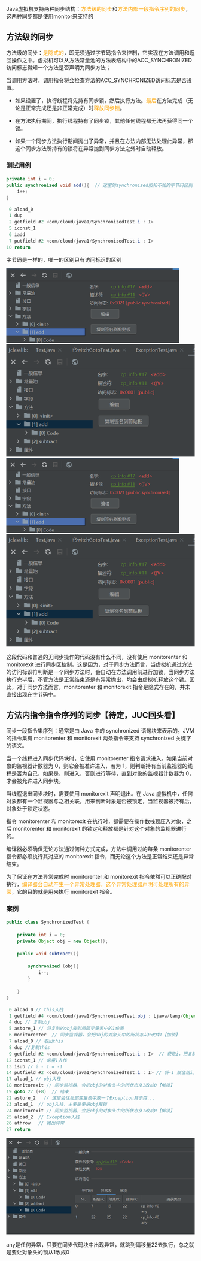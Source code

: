 Java虚拟机支持两种同步结构：<font color="orange">方法级的同步</font>和<font color="orange">方法内部一段指令序列的同步</font>，这两种同步都是使用monitor来支持的

## 方法级的同步

方法级的同步：<font color="orange">是隐式的</font>，即无须通过字节码指令来控制，它实现在方法调用和返回操作之中。虚拟机可以从方法常量池的方法表结构中的ACC_SYNCHRONIZED访问标志得知一个方法是否声明为同步方法；

当调用方法时，调用指令将会检查方法的ACC_SYNCHRONIZED访问标志是否设置。

- 如果设置了，执行线程将先持有同步锁，然后执行方法。<font color="orange">最后</font>在方法完成（无论是正常完成还是非正常完成）时<font color="orange">释放同步锁</font>。

- 在方法执行期间，执行线程持有了同步锁，其他任何线程都无法再获得同一个锁。

- 如果一个同步方法执行期间抛出了异常，并且在方法内部无法处理此异常，那这个同步方法所持有的锁将在异常抛到同步方法之外时自动释放。



### 测试用例

```java
private int i = 0;
public synchronized void add(){  // 这里的synchronized加和不加的字节码区别
	i++;
}
```

```java
 0 aload_0
 1 dup
 2 getfield #2 <com/cloud/java1/SynchronizedTest.i : I>
 5 iconst_1
 6 iadd
 7 putfield #2 <com/cloud/java1/SynchronizedTest.i : I>
10 return
```

字节码是一样的，唯一的区别只有访问标识的区别

<img src="image/101.%E5%90%8C%E6%AD%A5%E6%8E%A7%E5%88%B6%E6%8C%87%E4%BB%A4/image-20230508115815857.png" alt="image-20230508115815857" style="zoom: 67%;" />![image-20230508115829924](image/101.%E5%90%8C%E6%AD%A5%E6%8E%A7%E5%88%B6%E6%8C%87%E4%BB%A4/image-20230508115829924.png)<img src="image/101.%E5%90%8C%E6%AD%A5%E6%8E%A7%E5%88%B6%E6%8C%87%E4%BB%A4/image-20230508115815857.png" alt="image-20230508115815857" style="zoom: 67%;" />![image-20230508115829924](image/101.%E5%90%8C%E6%AD%A5%E6%8E%A7%E5%88%B6%E6%8C%87%E4%BB%A4/image-20230508115829924.png)

这段代码和普通的无同步操作的代码没有什么不同，没有使用 monitorenter 和 monitorexit 进行同步区控制。这是因为，对于同步方法而言，当虚拟机通过方法的访问标识符判断是一个同步方法时，会自动在方法调用前进行加锁，当同步方法执行完毕后，不管方法是正常结束还是有异常抛出，均会由虚拟机释放这个锁。因此，对于同步方法而言，monitorenter 和 monitorexit 指令是隐式存在的，并未直接出现在字节码中。



## 方法内指令指令序列的同步【待定，JUC回头看】

同步一段指令集序列：通常是由 Java 中的 synchronized 语句块来表示的。JVM 的指令集有 monitorenter 和 monitorexit 两条指令来支持 synchronized 关键字的语义。

当一个线程进入同步代码块时，它使用 monitorenter 指令请求进入。如果当前对象的监视器计数器为 0，则它会被准许进入，若为 1，则判断持有当前监视器的线程是否为自己，如果是，则进入，否则进行等待，直到对象的监视器计数器为 0，才会被允许进入同步块。

当线程退出同步块时，需要使用 monitorexit 声明退出。在 Java 虚拟机中，任何对象都有一个监视器与之相关联，用来判断对象是否被锁定，当监视器被持有后，对象处于锁定状态。

指令 monitorenter 和 monitorexit 在执行时，都需要在操作数栈顶压入对象，之后 monitorenter 和 monitorexit 的锁定和释放都是针对这个对象的监视器进行的。

编译器必须确保无论方法通过何种方式完成，方法中调用过的每条 monitorenter 指令都必须执行其对应的 monitorexit 指令，而无论这个方法是正常结束还是异常结束。

为了保证在方法异常完成时 monitorenter 和 monitorexit 指令依然可以正确配对执行，<font color="orange">编译器会自动产生一个异常处理器，这个异常处理器声明可处理所有的异常</font>，它的目的就是用来执行 monitorexit 指令。



### 案例

```java
public class SynchronizedTest {

    private int i = 0;
    private Object obj = new Object();
    
    public void subtract(){

        synchronized (obj){
            i--;
        }
        
    }
}
```

```java
 0 aload_0 // this入栈
 1 getfield #4 <com/cloud/java1/SynchronizedTest.obj : Ljava/lang/Object;> // 获取obj，覆盖this的位置
 4 dup // 复制obj
 5 astore_1 // 将复制的obj放到局部变量表中的1位置
 6 monitorenter  // 同步监视器，会把obj的对象头中的所状态从0改成1【加锁】
 7 aload_0 // 取出this
 8 dup //复制this
 9 getfield #2 <com/cloud/java1/SynchronizedTest.i : I>  // 获取i，把复制的this消耗掉了
12 iconst_1 // 常量1入栈
13 isub // i - 1 = -1
14 putfield #2 <com/cloud/java1/SynchronizedTest.i : I> // 将-1 赋值给i，同时也消耗掉了this
17 aload_1 // obj入栈
18 monitorexit // 同步监视器，会把obj的对象头中的所状态从1改成0【解锁】
19 goto 27 (+8)  // 结束
22 astore_2   // 这里会往局部变量表中放一个Exception其子类...
23 aload_1  // obj入栈，主要是要把obj解锁
24 monitorexit // 同步监视器，会把obj的对象头中的所状态从1改成0【解锁】
25 aload_2  // Exception入栈
26 athrow   // 抛出异常
27 return
```

![image-20230508121607002](image/101.%E5%90%8C%E6%AD%A5%E6%8E%A7%E5%88%B6%E6%8C%87%E4%BB%A4/image-20230508121607002.png)

any是任何异常，只要在同步代码块中出现异常，就跳到偏移量22去执行，总之就是要让对象头的锁从1改成0